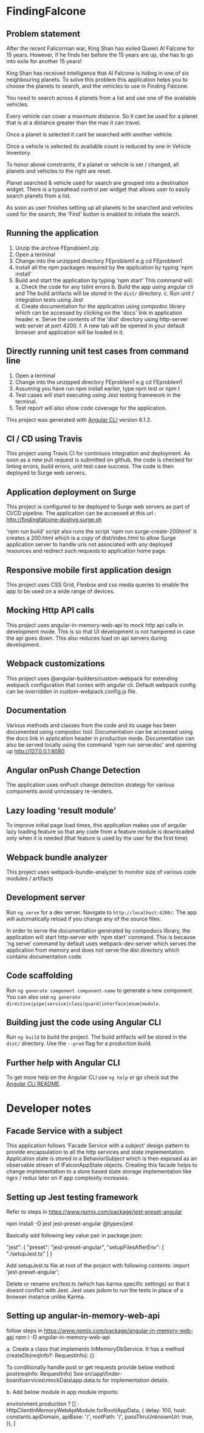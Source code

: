 # FindingFalcone

## Problem statement

After the recent Falicornian war, King Shan has exiled Queen Al Falcone for 15 years. However, if he finds her before the 15 years are up, she has to go into exile for another 15 years!

King Shan has received intelligence that Al Falcone is hiding in one of six neighbouring planets. To solve this problem this application helps you to choose the planets to search, and the vehicles to use in Finding Falcone.

You need to search across 4 planets from a list and use one of the available vehicles.

Every vehicle can cover a maximum distance. So it cant be used for a planet that is at a distance greater than the max it can travel.

Once a planet is selected it cant be searched with another vehicle.

Once a vehicle is selected its available count is reduced by one in Vehicle Inventory.

To honor above constraints, if a planet or vehicle is set / changed, all planets and vehicles
to the right are reset.

Planet searched & vehicle used for search are grouped into a destination widget.
There is a typeahead control per widget that allows user to easily search planets from a list.

As soon as user finishes setting up all planets to be searched and vehicles used for the search, the 'Find' button is enabled to initiate the search.

## Running the application

1. Unzip the archive FEproblem1.zip
2. Open a terminal
3. Change into the unzipped directory FEproblem1 e.g cd FEproblem1
4. Install all the npm packages required by the application by typing 'npm install'
5. Build and start the application by typing 'npm start'
   This command will:
   a. Check the code for any tslint errors
   b. Build the app using angular cli and The build artifacts will be stored in the `dist/` directory.
   c. Run unit / integration tests using Jest  
   d. Create documentation for the application using compodoc library which can be accessed by clicking on the 'docs' link in application header.
   e. Serve the contents of the 'dist' directory using http-server web server at port 4200.
   f. A new tab will be opened in your default browser and application will be loaded in it.

## Directly running unit test cases from command line

1. Open a terminal
2. Change into the unzipped directory FEproblem1 e.g cd FEproblem1
3. Assuming you have run npm install earlier, type npm test or npm t
4. Test cases will start executing using Jest testing framework in the terminal.
5. Test report will also show code coverage for the application.

This project was generated with [Angular CLI](https://github.com/angular/angular-cli) version 8.1.2.

## CI / CD using Travis

This project using Travis CI for continiuos integration and deployment.
As soon as a new pull request is submitted on github, the code is checked for linting errors,
build errors, unit test case success. The code is then deployed to Surge web servers.

## Application deployment on Surge

This project is configured to be deployed to Surge web servers as part of CI/CD pipeline.
The application can be accessed at this url : http://findingfalcone-dushyg.surge.sh

'npm run build' script also runs the script 'npm run surge-create-200html'
It creates a 200.html which is a copy of dist/index.html to allow Surge application server to handle urls not associated with any deployed resources and redirect such requests to application home page.

## Responsive mobile first application design

This project uses CSS Grid, Flexbox and css media queries to enable the app to be used on a wide range of devices.

## Mocking Http API calls

This project uses angular-in-memory-web-api to mock http api calls in development mode.
This is so that UI development is not hampered in case the api goes down.
This also reduces load on api servers during development.

## Webpack customizations

This project uses @angular-builders/custom-webpack for extending webpack configuration that comes with angular cli.
Default webpack config can be overridden in custom-webpack.config.js file.

## Documentation

Various methods and classes from the code and its usage has been documented using compodoc tool. Documentation can be accessed using the docs link in application header in production mode.
Documentation can also be served locally using the command 'npm run serve:doc' and opening up http://127.0.0.1:8080

## Angular onPush Change Detection

The application uses onPush change detection strategy for various components avoid unncessary re-renders.

## Lazy loading 'result module'

To improve initial page load times, this application makes use of angular lazy loading feature so that any code from a feature module is downloaded only when it is needed (that feature is used by the user for the first time)

## Webpack bundle analyzer

This project uses webpack-bundle-analyzer to monitor size of various code modules / artifacts

## Development server

Run `ng serve` for a dev server. Navigate to `http://localhost:4200/`. The app will automatically reload if you change any of the source files.

In order to serve the documentation generated by compodocs library, the application will start http-server with 'npm start' command. This is because 'ng serve' command by default uses webpack-dev-server which serves the application from memory and does not serve the dist directory which contains documentation code.

## Code scaffolding

Run `ng generate component component-name` to generate a new component. You can also use `ng generate directive|pipe|service|class|guard|interface|enum|module`.

## Building just the code using Angular CLI

Run `ng build` to build the project. The build artifacts will be stored in the `dist/` directory. Use the `--prod` flag for a production build.

## Further help with Angular CLI

To get more help on the Angular CLI use `ng help` or go check out the [Angular CLI README](https://github.com/angular/angular-cli/blob/master/README.md).

# Developer notes

## Facade Service with a subject

This application follows 'Facade Service with a subject' design pattern to provide encapsulation to all the http services and state implementation.
Application state is stored in a BehaviorSubject which is then exposed as an observable stream of IFalconAppState objects.
Creating this facade helps to change implementation to a store based state storage implementation like ngrx / redux later on if app complexity increases.

## Setting up Jest testing framework

Refer to steps in https://www.npmjs.com/package/jest-preset-angular

npm install -D jest jest-preset-angular @types/jest

Basically add following key value pair in package.json:

"jest": {
"preset": "jest-preset-angular",
"setupFilesAfterEnv": [
"./setupJest.ts"
]
}

Add setupJest.ts file at root of the project with following contents:
import 'jest-preset-angular';

Delete or rename src/test.ts (which has karma specific settings) so that it doesnt conflict with Jest.
Jest uses jsdom to run the tests in place of a browser instance unlike Karma.

## Setting up angular-in-memory-web-api

follow steps in https://www.npmjs.com/package/angular-in-memory-web-api
npm i -D angular-in-memory-web-api

a. Create a class that implements InMemoryDbService.
It has a method createDb(reqInfo?: RequestInfo): {}

To conditionally handle post or get requests provide below method:
post(reqInfo: RequestInfo)
See src\app\finder-board\services\mockData\app.data.ts for implementation details.

b. Add below module in app module imports:

environment.production
? []
: HttpClientInMemoryWebApiModule.forRoot(AppData, {
delay: 100,
host: constants.apiDomain,
apiBase: '/',
rootPath: '/',
passThruUnknownUrl: true,
}),
]

